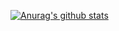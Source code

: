 [![Anurag's github stats](https://github-readme-stats.vercel.app/api?username=enkerewpo&theme=tokyonight&show_icons=true)](https://github.com/anuraghazra/github-readme-stats)
